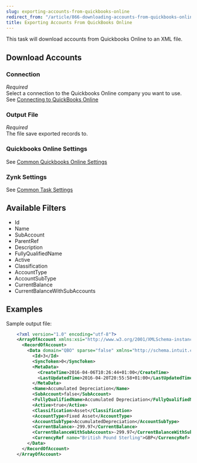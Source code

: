 ```yaml
---
slug: exporting-accounts-from-quickbooks-online
redirect_from: "/article/866-downloading-accounts-from-quickbooks-online"
title: Exporting Accounts From QuickBooks Online
---
```



This task will download accounts from Quickbooks Online to an XML file.


## Download Accounts

### Connection
_Required_  
Select a connection to the Quickbooks Online company you want to use. See [Connecting to QuickBooks Online](connecting-to-quickbooks-online)

### Output File
_Required_  
The file save exported records to.

### Quickbooks Online Settings
See [Common Quickbooks Online Settings](common-quickbooks-online-settings)

### Zynk Settings
See [Common Task Settings](common-task-settings)

## Available Filters
- Id
- Name
- SubAccount
- ParentRef
- Description
- FullyQualifiedName
- Active
- Classification
- AccountType
- AccountSubType
- CurrentBalance
- CurrentBalanceWithSubAccounts

## Examples


Sample output file:


```xml
    <?xml version="1.0" encoding="utf-8"?>
    <ArrayOfAccount xmlns:xsi="http://www.w3.org/2001/XMLSchema-instance" xmlns:xsd="http://www.w3.org/2001/XMLSchema">
      <RecordOfAccount>
        <Data domain="QBO" sparse="false" xmlns="http://schema.intuit.com/finance/v3">
          <Id>3</Id>
          <SyncToken>0</SyncToken>
          <MetaData>
            <CreateTime>2016-04-06T10:26:44+01:00</CreateTime>
            <LastUpdatedTime>2016-04-20T20:55:58+01:00</LastUpdatedTime>
          </MetaData>
          <Name>Accumulated Depreciation</Name>
          <SubAccount>false</SubAccount>
          <FullyQualifiedName>Accumulated Depreciation</FullyQualifiedName>
          <Active>true</Active>
          <Classification>Asset</Classification>
          <AccountType>Fixed Asset</AccountType>
          <AccountSubType>AccumulatedDepreciation</AccountSubType>
          <CurrentBalance>-299.97</CurrentBalance>
          <CurrentBalanceWithSubAccounts>-299.97</CurrentBalanceWithSubAccounts>
          <CurrencyRef name="British Pound Sterling">GBP</CurrencyRef>
        </Data>
      </RecordOfAccount>
    </ArrayOfAccount>

```
